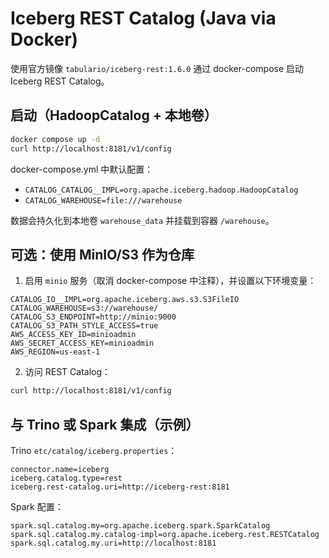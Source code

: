 # Iceberg REST Catalog (Java via Docker)

使用官方镜像 `tabulario/iceberg-rest:1.6.0` 通过 docker-compose 启动 Iceberg REST Catalog。

## 启动（HadoopCatalog + 本地卷）

```bash
docker compose up -d
curl http://localhost:8181/v1/config
```

docker-compose.yml 中默认配置：

- `CATALOG_CATALOG__IMPL=org.apache.iceberg.hadoop.HadoopCatalog`
- `CATALOG_WAREHOUSE=file:///warehouse`

数据会持久化到本地卷 `warehouse_data` 并挂载到容器 `/warehouse`。

## 可选：使用 MinIO/S3 作为仓库

1) 启用 `minio` 服务（取消 docker-compose 中注释），并设置以下环境变量：

```
CATALOG_IO__IMPL=org.apache.iceberg.aws.s3.S3FileIO
CATALOG_WAREHOUSE=s3://warehouse/
CATALOG_S3_ENDPOINT=http://minio:9000
CATALOG_S3_PATH_STYLE_ACCESS=true
AWS_ACCESS_KEY_ID=minioadmin
AWS_SECRET_ACCESS_KEY=minioadmin
AWS_REGION=us-east-1
```

2) 访问 REST Catalog：

```bash
curl http://localhost:8181/v1/config
```

## 与 Trino 或 Spark 集成（示例）

Trino `etc/catalog/iceberg.properties`：

```
connector.name=iceberg
iceberg.catalog.type=rest
iceberg.rest-catalog.uri=http://iceberg-rest:8181
```

Spark 配置：

```
spark.sql.catalog.my=org.apache.iceberg.spark.SparkCatalog
spark.sql.catalog.my.catalog-impl=org.apache.iceberg.rest.RESTCatalog
spark.sql.catalog.my.uri=http://localhost:8181
```